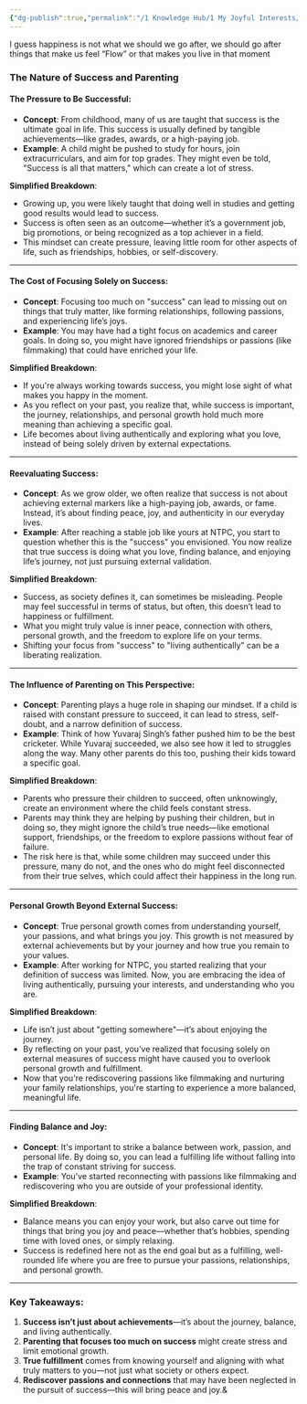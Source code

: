 ```yaml
---
{"dg-publish":true,"permalink":"/1 Knowledge Hub/1 My Joyful Interests/Self-Help Phycology/Happiness & Parenting/","noteIcon":""}
---
```


I guess happiness is not what we should we go after, we should go after things that make us feel “Flow” or that makes you live in that moment
### **The Nature of Success and Parenting**

#### **The Pressure to Be Successful:**

- **Concept**: From childhood, many of us are taught that success is the ultimate goal in life. This success is usually defined by tangible achievements—like grades, awards, or a high-paying job.
- **Example**: A child might be pushed to study for hours, join extracurriculars, and aim for top grades. They might even be told, "Success is all that matters," which can create a lot of stress.

**Simplified Breakdown**:

- Growing up, you were likely taught that doing well in studies and getting good results would lead to success.
- Success is often seen as an outcome—whether it’s a government job, big promotions, or being recognized as a top achiever in a field.
- This mindset can create pressure, leaving little room for other aspects of life, such as friendships, hobbies, or self-discovery.

---

#### **The Cost of Focusing Solely on Success:**

- **Concept**: Focusing too much on "success" can lead to missing out on things that truly matter, like forming relationships, following passions, and experiencing life’s joys.
- **Example**: You may have had a tight focus on academics and career goals. In doing so, you might have ignored friendships or passions (like filmmaking) that could have enriched your life.

**Simplified Breakdown**:

- If you're always working towards success, you might lose sight of what makes you happy in the moment.
- As you reflect on your past, you realize that, while success is important, the journey, relationships, and personal growth hold much more meaning than achieving a specific goal.
- Life becomes about living authentically and exploring what you love, instead of being solely driven by external expectations.

---

#### **Reevaluating Success:**

- **Concept**: As we grow older, we often realize that success is not about achieving external markers like a high-paying job, awards, or fame. Instead, it’s about finding peace, joy, and authenticity in our everyday lives.
- **Example**: After reaching a stable job like yours at NTPC, you start to question whether this is the "success" you envisioned. You now realize that true success is doing what you love, finding balance, and enjoying life’s journey, not just pursuing external validation.

**Simplified Breakdown**:

- Success, as society defines it, can sometimes be misleading. People may feel successful in terms of status, but often, this doesn’t lead to happiness or fulfillment.
- What you might truly value is inner peace, connection with others, personal growth, and the freedom to explore life on your terms.
- Shifting your focus from "success" to "living authentically" can be a liberating realization.

---

#### **The Influence of Parenting on This Perspective:**

- **Concept**: Parenting plays a huge role in shaping our mindset. If a child is raised with constant pressure to succeed, it can lead to stress, self-doubt, and a narrow definition of success.
- **Example**: Think of how Yuvaraj Singh’s father pushed him to be the best cricketer. While Yuvaraj succeeded, we also see how it led to struggles along the way. Many other parents do this too, pushing their kids toward a specific goal.

**Simplified Breakdown**:

- Parents who pressure their children to succeed, often unknowingly, create an environment where the child feels constant stress.
- Parents may think they are helping by pushing their children, but in doing so, they might ignore the child’s true needs—like emotional support, friendships, or the freedom to explore passions without fear of failure.
- The risk here is that, while some children may succeed under this pressure, many do not, and the ones who do might feel disconnected from their true selves, which could affect their happiness in the long run.

---

#### **Personal Growth Beyond External Success:**

- **Concept**: True personal growth comes from understanding yourself, your passions, and what brings you joy. This growth is not measured by external achievements but by your journey and how true you remain to your values.
- **Example**: After working for NTPC, you started realizing that your definition of success was limited. Now, you are embracing the idea of living authentically, pursuing your interests, and understanding who you are.

**Simplified Breakdown**:

- Life isn’t just about "getting somewhere"—it’s about enjoying the journey.
- By reflecting on your past, you’ve realized that focusing solely on external measures of success might have caused you to overlook personal growth and fulfillment.
- Now that you're rediscovering passions like filmmaking and nurturing your family relationships, you're starting to experience a more balanced, meaningful life.

---

#### **Finding Balance and Joy:**

- **Concept**: It's important to strike a balance between work, passion, and personal life. By doing so, you can lead a fulfilling life without falling into the trap of constant striving for success.
- **Example**: You’ve started reconnecting with passions like filmmaking and rediscovering who you are outside of your professional identity.

**Simplified Breakdown**:

- Balance means you can enjoy your work, but also carve out time for things that bring you joy and peace—whether that’s hobbies, spending time with loved ones, or simply relaxing.
- Success is redefined here not as the end goal but as a fulfilling, well-rounded life where you are free to pursue your passions, relationships, and personal growth.

---

### **Key Takeaways:**

1. **Success isn’t just about achievements**—it’s about the journey, balance, and living authentically.
2. **Parenting that focuses too much on success** might create stress and limit emotional growth.
3. **True fulfillment** comes from knowing yourself and aligning with what truly matters to you—not just what society or others expect.
4. **Rediscover passions and connections** that may have been neglected in the pursuit of success—this will bring peace and joy.&
